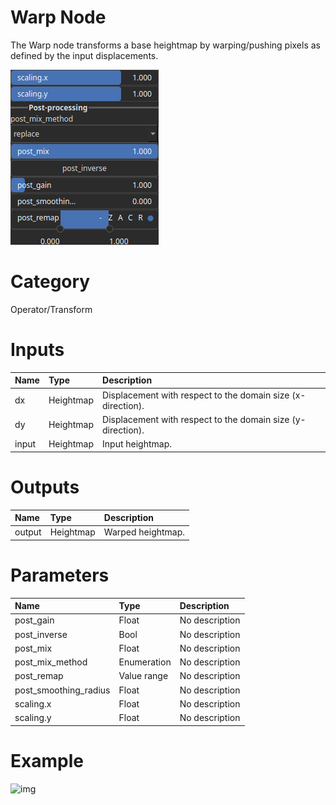 
Warp Node
=========


The Warp node transforms a base heightmap by warping/pushing pixels as defined by the input displacements.



![img](../../images/nodes/Warp_settings.png)


# Category


Operator/Transform
# Inputs

|Name|Type|Description|
| :--- | :--- | :--- |
|dx|Heightmap|Displacement with respect to the domain size (x-direction).|
|dy|Heightmap|Displacement with respect to the domain size (y-direction).|
|input|Heightmap|Input heightmap.|

# Outputs

|Name|Type|Description|
| :--- | :--- | :--- |
|output|Heightmap|Warped heightmap.|

# Parameters

|Name|Type|Description|
| :--- | :--- | :--- |
|post_gain|Float|No description|
|post_inverse|Bool|No description|
|post_mix|Float|No description|
|post_mix_method|Enumeration|No description|
|post_remap|Value range|No description|
|post_smoothing_radius|Float|No description|
|scaling.x|Float|No description|
|scaling.y|Float|No description|

# Example


![img](../../images/nodes/Warp.png)

